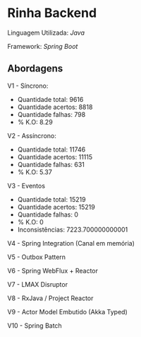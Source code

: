 # Rinha Backend

Linguagem Utilizada: *Java*

Framework: *Spring Boot*

## Abordagens

V1 - Síncrono:
- Quantidade total: 9616
- Quantidade acertos: 8818
- Quantidade falhas: 798
- % K.O: 8.29

V2 - Assíncrono:
- Quantidade total: 11746
- Quantidade acertos: 11115
- Quantidade falhas: 631
- % K.O: 5.37

V3 - Eventos
- Quantidade total: 15219
- Quantidade acertos: 15219
- Quantidade falhas: 0
- % K.O: 0
- Inconsistências: 7223.700000000001

V4 - Spring Integration (Canal em memória)

V5 - Outbox Pattern

V6 - Spring WebFlux + Reactor

V7 - LMAX Disruptor

V8 - RxJava / Project Reactor

V9 - Actor Model Embutido (Akka Typed)

V10 - Spring Batch